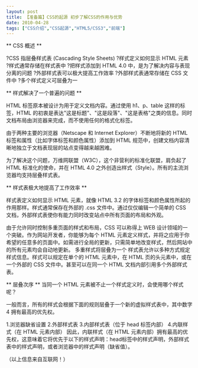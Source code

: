 ```yaml
---
layout: post
title: 【准备篇】CSS的起源 初步了解CSS的作用与优势		
date: 2010-04-28
tags: ["CSS介绍","CSS起源","HTML5/CSS3","前端"]
---
```


** CSS 概述 **

?CSS 指层叠样式表 (Cascading Style Sheets)
?样式定义如何显示 HTML 元素
?样式通常存储在样式表中
?把样式添加到 HTML 4.0 中，是为了解决内容与表现分离的问题
?外部样式表可以极大提高工作效率
?外部样式表通常存储在 CSS 文件中
?多个样式定义可层叠为一

** 样式解决了一个普遍的问题 **

HTML 标签原本被设计为用于定义文档内容。通过使用 h1、p、table 这样的标签，HTML 的初衷是表达"这是标题"、"这是段落"、"这是表格"之类的信息。同时文档布局由浏览器来完成，而不使用任何的格式化标签。

由于两种主要的浏览器（Netscape 和 Internet Explorer）不断地将新的 HTML 标签和属性（比如字体标签和颜色属性）添加到 HTML 规范中，创建文档内容清晰地独立于文档表现层的站点变得越来越困难。

为了解决这个问题，万维网联盟（W3C），这个非营利的标准化联盟，肩负起了 HTML 标准化的使命，并在 HTML 4.0 之外创造出样式（Style）。所有的主流浏览器均支持层叠样式表。

** 样式表极大地提高了工作效率 **

样式表定义如何显示 HTML 元素，就像 HTML 3.2 的字体标签和颜色属性所起的作用那样。样式通常保存在外部的 .css 文件中。通过仅仅编辑一个简单的 CSS 文档，外部样式表使你有能力同时改变站点中所有页面的布局和外观。

由于允许同时控制多重页面的样式和布局，CSS 可以称得上 WEB 设计领域的一个突破。作为网站开发者，你能够为每个 HTML 元素定义样式，并将之应用于你希望的任意多的页面中。如需进行全局的更新，只需简单地改变样式，然后网站中的所有元素均会自动地更新。
多重样式将层叠为一个
样式表允许以多种方式规定样式信息。样式可以规定在单个的 HTML 元素中，在 HTML 页的头元素中，或在一个外部的 CSS 文件中。甚至可以在同一个 HTML 文档内部引用多个外部样式表。

** 层叠次序 **
当同一个 HTML 元素被不止一个样式定义时，会使用哪个样式呢？

一般而言，所有的样式会根据下面的规则层叠于一个新的虚拟样式表中，其中数字 4 拥有最高的优先权。

1.浏览器缺省设置
2.外部样式表
3.内部样式表（位于 head 标签内部）
4.内联样式（在 HTML 元素内部）
因此，内联样式（在 HTML 元素内部）拥有最高的优先权，这意味着它将优先于以下的样式声明：head标签中的样式声明，外部样式表中的样式声明，或者浏览器中的样式声明（缺省值）。

（以上信息来自互联网！）		